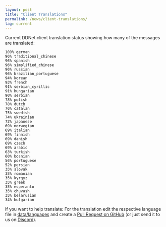 ```yaml
---
layout: post
title: "Client Translations"
permalink: /news/client-translations/
tag: current
---
```


Current DDNet client translation status showing how many of the messages are translated:

```
100% german
96% traditional_chinese
96% spanish
96% simplified_chinese
96% russian
96% brazilian_portuguese
94% korean
93% french
91% serbian_cyrillic
91% hungarian
90% serbian
78% polish
78% dutch
76% catalan
75% swedish
74% ukrainian
72% japanese
69% norwegian
69% italian
69% finnish
69% danish
69% czech
69% arabic
63% turkish
60% bosnian
56% portuguese
52% persian
35% slovak
35% romanian
35% kyrgyz
35% greek
35% esperanto
35% chuvash
35% belarusian
34% bulgarian
```

If you want to help translate: For the translation edit the respective language file in [data/languages](https://github.com/ddnet/ddnet/tree/master/data/languages) and create a [Pull Request on GitHub](https://github.com/ddnet/ddnet/) (or just send it to us on [Discord](/discord/)).
